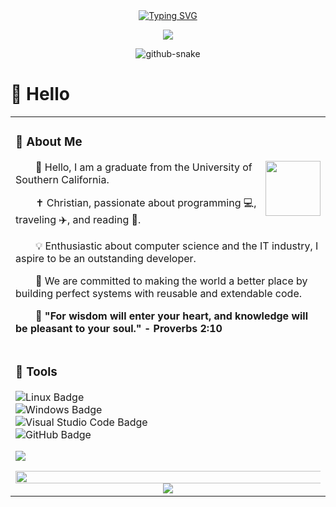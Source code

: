 <div align="center">

  <!-- dynamic typing effect 动态打字效果 -->
  <div align="center">
    <a href="https://github.com/iTvX">
      <img src="https://readme-typing-svg.demolab.com?font=Fira+Code&pause=1000&width=435&lines=%22Hello%2C%20World%22;小于同学祝您今天愉快!&center=true&size=27" alt="Typing SVG" />
    </a>
  </div>

  <!-- knock code pictures 敲代码的图片 -->
  <img src="https://cdn.jsdelivr.net/gh/sun0225SUN/sun0225SUN/assets/images/coding.gif" /><br>


<!-- Snake Code Contribution Map 贪吃蛇代码贡献图 -->

<picture>
  <source media="(prefers-color-scheme: dark)" srcset="https://cdn.jsdelivr.net/gh/sun0225SUN/sun0225SUN/profile-snake-contrib/github-contribution-grid-snake-dark.svg" />
  <source media="(prefers-color-scheme: light)" srcset="https://cdn.jsdelivr.net/gh/sun0225SUN/sun0225SUN/profile-snake-contrib/github-contribution-grid-snake.svg" />
  <img alt="github-snake" src="https://cdn.jsdelivr.net/gh/sun0225SUN/sun0225SUN/profile-snake-contrib/github-contribution-grid-snake-dark.svg" />
</picture>
</div>

#  🙋 Hello

<table>
<tr><td>
<!-- About me 关于我 -->

### 🤺 About Me

<img align="right" width="88" src="https://cdn.jsdelivr.net/gh/sun0225SUN/sun0225SUN/assets/images/steven.png" />

<p>&emsp;&emsp;👋 Hello, I am a graduate from the University of Southern California.</p>
<p>&emsp;&emsp;✝️ Christian, passionate about programming 💻, traveling ✈️, and reading 📖.</p>
<p>&emsp;&emsp;💡 Enthusiastic about computer science and the IT industry, I aspire to be an outstanding developer.</p>
<p>&emsp;&emsp;🌟 We are committed to making the world a better place by building perfect systems with reusable and extendable code.</p>
<p><strong>&emsp;&emsp;📖 "For wisdom will enter your heart, and knowledge will be pleasant to your soul." - Proverbs 2:10</strong></p>

</td></tr>

<tr>
<td>







### 🧰 Tools

![Linux Badge](https://img.shields.io/badge/Linux-FCC624?logo=linux&logoColor=000&style=flat)  
![Windows Badge](https://img.shields.io/badge/Windows-0078D6?logo=windows&logoColor=fff&style=flat)  
![Visual Studio Code Badge](https://img.shields.io/badge/Visual%20Studio%20Code-007ACC?logo=visualstudiocode&logoColor=fff&style=flat)  
![GitHub Badge](https://img.shields.io/badge/GitHub-181717?logo=github&logoColor=fff&style=flat)



<!-- just img 图片 -->
<img src="https://cdn.jsdelivr.net/gh/sun0225SUN/sun0225SUN/assets/images/icon.png" /></div>



<!-- ########################################## 分割 ########################################## -->
<img width="200%" src="https://cdn.jsdelivr.net/gh/sun0225SUN/sun0225SUN/assets/images/hr.gif" />

<div align="center" >




<!-- just img 图片 -->
<img src="https://cdn.jsdelivr.net/gh/sun0225SUN/sun0225SUN/assets/images/rocket.png"/>
</div>
